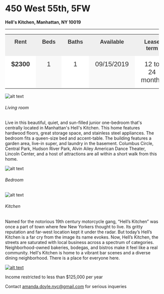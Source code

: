 # 450 West 55th, 5FW
**Hell's Kitchen, Manhattan, NY 10019**

---

<style type="text/css">
.tg  {border-collapse:collapse;border-spacing:0;border-color:#ccc;}
.tg td{font-family:Arial, sans-serif;font-size:14px;padding:14px 20px;border-style:solid;border-width:0px;overflow:hidden;word-break:normal;border-color:#ccc;color:#333;background-color:#fff;}
.tg th{font-family:Arial, sans-serif;font-size:14px;font-weight:normal;padding:14px 20px;border-style:solid;border-width:0px;overflow:hidden;word-break:normal;border-color:#ccc;color:#333;background-color:#f0f0f0;}
.tg .tg-91cn{font-weight:bold;font-size:22px;font-family:Arial, Helvetica, sans-serif !important;;border-color:#ffffff;text-align:center;vertical-align:top}
.tg .tg-gs8a{font-weight:bold;font-size:18px;font-family:Arial, Helvetica, sans-serif !important;;background-color:#efefef;border-color:#ffffff;text-align:center;vertical-align:top}
.tg .tg-lwd5{background-color:#f9f9f9;font-size:22px;font-family:Arial, Helvetica, sans-serif !important;;border-color:#ffffff;text-align:center;vertical-align:top}
.tg .tg-ybrs{font-size:22px;font-family:Arial, Helvetica, sans-serif !important;;border-color:#ffffff;text-align:center;vertical-align:top}
</style>
<table class="tg">
  <tr>
    <th class="tg-gs8a">Rent</th>
    <th class="tg-gs8a">Beds</th>
    <th class="tg-gs8a">Baths</th>
    <th class="tg-gs8a">Available</th>
    <th class="tg-gs8a">Lease term</th>
  </tr>
  <tr>
    <td class="tg-91cn">$2300</td>
    <td class="tg-lwd5">1</td>
    <td class="tg-ybrs">1</td>
    <td class="tg-lwd5">09/15/2019</td>
    <td class="tg-ybrs">12 to 24 months</td>
  </tr>
</table>


![alt text](https://user-images.githubusercontent.com/5611960/61741597-3c7f8800-ad5f-11e9-8b53-491d518efe9c.jpg)
###### Living room



Live in this beautiful, quiet, and sun-filled junior one-bedroom that's centrally located in Manhattan's Hell's Kitchen. This home features hardwood floors, great storage space, and stainless steel appliances. The bedroom fits a queen-size bed and accent-table.  The building features a garden area, live-in super, and laundry in the basement.  Columbus Circle, Central Park, Hudson River Park, Alvin Ailey American Dance Theater, Lincoln Center, and a host of attractions are all within a short walk from this home.



![alt text](https://user-images.githubusercontent.com/5611960/61741596-3be6f180-ad5f-11e9-9e88-b0dde536e01f.jpg)
###### Bedroom


![alt text](https://user-images.githubusercontent.com/5611960/61741594-3be6f180-ad5f-11e9-8813-853ee920c83f.jpg)
###### Kitchen


Named for the notorious 19th century motorcycle gang, “Hell’s Kitchen” was once a part of town where few New Yorkers thought to live. Its gritty reputation and far-west location kept it under the radar. But today’s Hell’s Kitchen is a far cry from the image its name evokes. Now, Hell’s Kitchen, the streets are saturated with local business across a spectrum of categories. Neighborhood-owned bakeries, bodegas, and bistros make it feel like a real community. Hell's Kitchen is home to a vibrant bar scenes and a diverse dining neighborhood. There is a place for everyone here.

[![alt text](https://user-images.githubusercontent.com/5611960/61745629-f24ed480-ad67-11e9-9ea8-8dbf4428de52.png)](https://goo.gl/maps/VKdbrh1pvyqHCb8z5)

Income restricted to less than $125,000 per year

Contact amanda.doyle.nyc@gmail.com for serious inqueries
